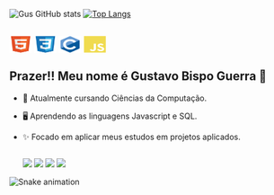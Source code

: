 ![Gus GitHub stats](https://github-readme-stats.vercel.app/api?username=Guszguerra&count_private=true&show_icons=true&theme=radical&include_all_commits=true)
[![Top Langs](https://github-readme-stats.vercel.app/api/top-langs/?username=Guszguerra&layout=compact&theme=radical&langs_count=16)](https://github.com/Guszguerra/github-readme-stats)

<div style="display: inline_block"><br>
  <img align="center" alt="Gus-HTML" height="30" width="40" src="https://raw.githubusercontent.com/devicons/devicon/master/icons/html5/html5-original.svg">
  <img align="center" alt="Gus-CSS" height="30" width="40" src="https://raw.githubusercontent.com/devicons/devicon/master/icons/css3/css3-original.svg">
  <img align="center" alt="Gus-C" height="30" width="40" src="https://raw.githubusercontent.com/devicons/devicon/master/icons/c/c-original.svg">
  <img align="center" alt="Gus-Js" height="30" width="40" src="https://raw.githubusercontent.com/devicons/devicon/master/icons/javascript/javascript-plain.svg">
</div>

  ##

## Prazer!! Meu nome é Gustavo Bispo Guerra 👋

- 📕 Atualmente cursando Ciências da Computação.
- 🖥️ Aprendendo as linguagens Javascript e SQL.
- ✨ Focado em aplicar meus estudos em projetos aplicados.
  ##

  <div> 
  <a href="https://instagram.com/guszguerra" target="_blank"><img src="https://img.shields.io/badge/-Instagram-%23E4405F?style=for-the-badge&logo=instagram&logoColor=white" target="_blank"></a>
  <a href = "mailto:gustavobispoguerra@gmail.com"><img src="https://img.shields.io/badge/-Gmail-%23333?style=for-the-badge&logo=gmail&logoColor=white" target="_blank"></a>
  <a href="https://www.linkedin.com/in/gustavo-bispo-guerra-632984205" target="_blank"><img src="https://img.shields.io/badge/-LinkedIn-%230077B5?style=for-the-badge&logo=linkedin&logoColor=white" target="_blank"></a> 
  <a href="https://t.me/guszguerra" target="_blank"> <img src="https://img.shields.io/badge/Telegram-2CA5E0?style=for-the-badge&logo=telegram&logoColor=white" target="_blank"></a>
</div>


![Snake animation](https://github.com/guszguerra/guszguerra/blob/output/github-contribution-grid-snake.svg)
